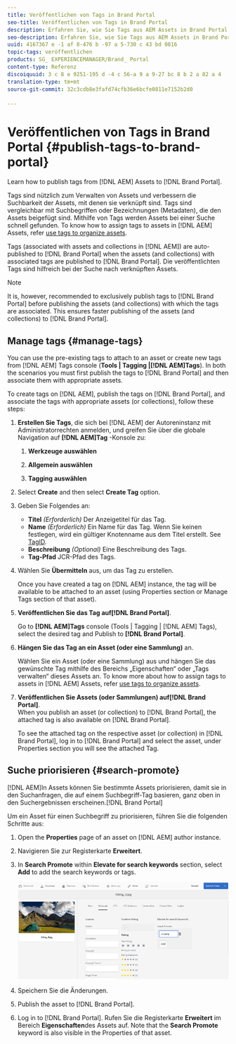```yaml
---
title: Veröffentlichen von Tags in Brand Portal
seo-title: Veröffentlichen von Tags in Brand Portal
description: Erfahren Sie, wie Sie Tags aus AEM Assets in Brand Portal veröffentlichen.
seo-description: Erfahren Sie, wie Sie Tags aus AEM Assets in Brand Portal veröffentlichen.
uuid: 4167367 e -1 af 8-476 b -97 a 5-730 c 43 bd 0816
topic-tags: veröffentlichen
products: SG_ EXPERIENCEMANAGER/Brand_ Portal
content-type: Referenz
discoiquuid: 3 c 8 e 9251-195 d -4 c 56-a 9 a 9-27 bc 8 b 2 a 82 a 4
translation-type: tm+mt
source-git-commit: 32c3cdb8e3fafd74cfb36e6bcfe0811e7152b2d0

---
```



# Veröffentlichen von Tags in Brand Portal {#publish-tags-to-brand-portal}

Learn how to publish tags from [!DNL AEM] Assets to [!DNL Brand Portal].

Tags sind nützlich zum Verwalten von Assets und verbessern die Suchbarkeit der Assets, mit denen sie verknüpft sind. Tags sind vergleichbar mit Suchbegriffen oder Bezeichnungen (Metadaten), die den Assets beigefügt sind. Mithilfe von Tags werden Assets bei einer Suche schnell gefunden. To know how to assign tags to assets in [!DNL AEM] Assets, refer [use tags to organize assets](https://helpx.adobe.com/experience-manager/6-5/assets/using/organize-assets.html#Usetagstoorganizeassets).

Tags (associated with assets and collections in [!DNL AEM]) are auto-published to [!DNL Brand Portal] when the assets (and collections) with associated tags are published to [!DNL Brand Portal]. Die veröffentlichten Tags sind hilfreich bei der Suche nach verknüpften Assets.

>[!NOTE]
>
>It is, however, recommended to exclusively publish tags to [!DNL Brand Portal] before publishing the assets (and collections) with which the tags are associated. This ensures faster publishing of the assets (and collections) to [!DNL Brand Portal].

## Manage tags {#manage-tags}

You can use the pre-existing tags to attach to an asset or create new tags from [!DNL AEM] Tags console (**Tools | Tagging |[!DNL AEM]Tags**). In both the scenarios you must first publish the tags to [!DNL Brand Portal] and then associate them with appropriate assets.

To create tags on [!DNL AEM], publish the tags on [!DNL Brand Portal], and associate the tags with appropriate assets (or collections), follow these steps:

1. **Erstellen Sie Tags**,
die sich bei [!DNL AEM] der Autoreninstanz mit Administratorrechten anmelden, und greifen Sie über die globale Navigation auf **[!DNL AEM]Tag** -Konsole zu:

   1. **Werkzeuge auswählen**

   2. **Allgemein auswählen**

   3. **Tagging auswählen**

2. Select **Create** and then select **Create Tag** option.
3. Geben Sie Folgendes an:

   * **Titel**
      *(Erforderlich)* Der Anzeigetitel für das Tag.
   * **Name**
      *(Erforderlich)* Ein Name für das Tag. Wenn Sie keinen festlegen, wird ein gültiger Knotenname aus dem Titel erstellt. See [TagID](https://helpx.adobe.com/experience-manager/6-5/sites/developing/using/framework.html#TagID).
   * **Beschreibung**
      *(Optional)* Eine Beschreibung des Tags.
   * **Tag-Pfad** JCR-Pfad des Tags.

4. Wählen Sie **Übermitteln** aus, um das Tag zu erstellen.

   Once you have created a tag on [!DNL AEM] instance, the tag will be available to be attached to an asset (using Properties section or Manage Tags section of that asset).

5. **Veröffentlichen Sie das Tag auf[!DNL Brand Portal]**.

   Go to **[!DNL AEM]Tags** console (Tools | Tagging | [!DNL AEM] Tags), select the desired tag and Publish to **[!DNL Brand Portal]**.

6. **Hängen Sie das Tag an ein Asset (oder eine Sammlung)** an.

   Wählen Sie ein Asset (oder eine Sammlung) aus und hängen Sie das gewünschte Tag mithilfe des Bereichs „Eigenschaften“ oder „Tags verwalten“ dieses Assets an. To know more about how to assign tags to assets in [!DNL AEM] Assets, refer [use tags to organize assets](https://helpx.adobe.com/experience-manager/6-5/assets/using/organize-assets.html#Usetagstoorganizeassets).

7. **Veröffentlichen Sie Assets (oder Sammlungen) auf[!DNL Brand Portal]**.\
   When you publish an asset (or collection) to [!DNL Brand Portal], the attached tag is also available on [!DNL Brand Portal].

   To see the attached tag on the respective asset (or collection) in [!DNL Brand Portal], log in to [!DNL Brand Portal] and select the asset, under Properties section you will see the attached Tag.

## Suche priorisieren {#search-promote}

[!DNL AEM]In Assets können Sie bestimmte Assets priorisieren, damit sie in den Suchanfragen, die auf einem Suchbegriff-Tag basieren, ganz oben in den Suchergebnissen erscheinen.[!DNL Brand Portal]

Um ein Asset für einen Suchbegriff zu priorisieren, führen Sie die folgenden Schritte aus:

1. Open the **Properties** page of an asset on [!DNL AEM] author instance.
2. Navigieren Sie zur Registerkarte **Erweitert**.
3. In **Search Promote** within **Elevate for search keywords** section, select **Add** to add the search keywords or tags.

   ![](assets/search-promote.png)

4. Speichern Sie die Änderungen.
5. Publish the asset to [!DNL Brand Portal].
6. Log in to [!DNL Brand Portal]. Rufen Sie die Registerkarte **Erweitert** im Bereich **Eigenschaften**des Assets auf.
Note that the **Search Promote** keyword is also visible in the Properties of that asset.
